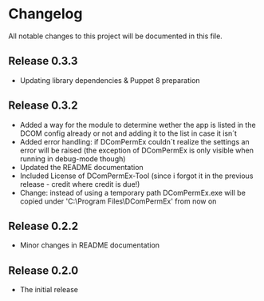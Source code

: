 # Changelog

All notable changes to this project will be documented in this file.

## Release 0.3.3

* Updating library dependencies & Puppet 8 preparation

## Release 0.3.2

* Added a way for the module to determine wether the app is listed in the DCOM config already or not and adding it to the list in case it isn´t
* Added error handling: if DComPermEx couldn´t realize the settings an error will be raised (the exception of DComPermEx is only visible when running in debug-mode though)
* Updated the README documentation
* Included License of DComPermEx-Tool (since i forgot it in the previous release - credit where credit is due!)
* Change: instead of using a temporary path DComPermEx.exe will be copied under 'C:\Program Files\DComPermEx' from now on

## Release 0.2.2

* Minor changes in README documentation

## Release 0.2.0

* The initial release